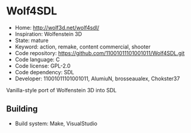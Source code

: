 # Wolf4SDL

- Home: http://wolf3d.net/wolf4sdl/
- Inspiration: Wolfenstein 3D
- State: mature
- Keyword: action, remake, content commercial, shooter
- Code repository: https://github.com/11001011101001011/Wolf4SDL.git
- Code language: C
- Code license: GPL-2.0
- Code dependency: SDL
- Developer: 11001011101001011, AlumiuN, brosseaualex, Chokster37

Vanilla-style port of Wolfenstein 3D into SDL

## Building

- Build system: Make, VisualStudio
